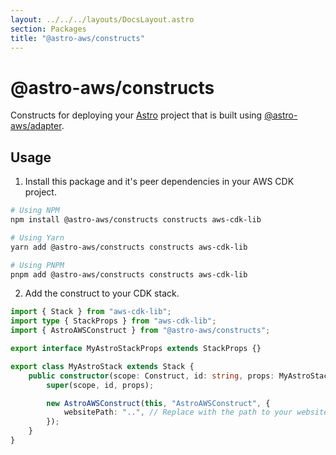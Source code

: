```yaml
---
layout: ../../../layouts/DocsLayout.astro
section: Packages
title: "@astro-aws/constructs"
---
```


# @astro-aws/constructs

Constructs for deploying your [Astro](https://astro.build/) project that is built using [@astro-aws/adapter](https://www.npmjs.com/package/@astro-aws/adapter).

## Usage

1. Install this package and it's peer dependencies in your AWS CDK project.

```sh
# Using NPM
npm install @astro-aws/constructs constructs aws-cdk-lib

# Using Yarn
yarn add @astro-aws/constructs constructs aws-cdk-lib

# Using PNPM
pnpm add @astro-aws/constructs constructs aws-cdk-lib
```

2. Add the construct to your CDK stack.

```ts
import { Stack } from "aws-cdk-lib";
import type { StackProps } from "aws-cdk-lib";
import { AstroAWSConstruct } from "@astro-aws/constructs";

export interface MyAstroStackProps extends StackProps {}

export class MyAstroStack extends Stack {
	public constructor(scope: Construct, id: string, props: MyAstroStackProps) {
		super(scope, id, props);

		new AstroAWSConstruct(this, "AstroAWSConstruct", {
			websitePath: "..", // Replace with the path to your website code.
		});
	}
}
```
